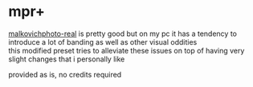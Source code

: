 # mpr+
[malkovichphoto-real](https://github.com/Mortalitas/GShade-Presets/blob/master/FFXIV/GShade/MalkovichPhoto-real.ini) is pretty good but on my pc it has a tendency to introduce a lot of banding as well as other visual oddities  
this modified preset tries to alleviate these issues on top of having very slight changes that i personally like  

provided as is, no credits required  
